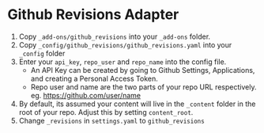 Github Revisions Adapter
========================


1. Copy `_add-ons/github_revisions` into your `_add-ons` folder.
2. Copy `_config/github_revisions/github_revisions.yaml` into your `_config` folder
3. Enter your `api_key`, `repo_user` and `repo_name` into the config file.  
   - An API Key can be created by going to Github Settings, Applications, and creating a Personal Access Token.
   - Repo user and name are the two parts of your repo URL respectively. eg. https://github.com/user/name
4. By default, its assumed your content will live in the `_content` folder in the root of your repo. Adjust this by setting `content_root`.
5. Change `_revisions` in `settings.yaml` to `github_revisions`
